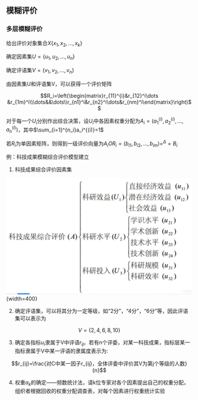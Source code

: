 ## 模糊评价

### 多层模糊评价

给出评价对象集合$X\{x_1,x_2,\dots,x_k\}$

确定因素集$U=\{u_1,u_2,\dots,u_n\}$

确定评语集$V=\{v_1,v_2,\dots,v_n\}$

由因素集U和评语集V，可以获得一个评价矩阵

$$R_i=\left(\begin{matrix}r_{11}^{i}&r_{12}^i\dots &r_{1m}^i\\\dots&&\dots\\r_{n1}^i&r_{n2}^i\dots&r_{nm}^i\end{matrix}\right)$$

对于每一个$U_i$分别作出综合决策，设$U_i$中各因素权重分配为$A_i=(a_1^{(i)},a_2^{(i)},\dots,a_n^{(i)})$，其中$\sum_{i=1}^{n_i}a_i^{(i)}=1$

若$R_i$为单因素矩阵，则得到一级评价向量为$A_iOR_i=(b_{i1},b_{i2},\dots,b_{im})=^{\Delta}=B_i$

例：科技成果模糊综合评价模型建立

1. 科技成果综合评价因素集

![mohu](https://github.com/amethysttim/amethysttim.github.io/blob/main/docs/images/mohu0.png?raw=true){width=400}


2. 确定评语集，可以将其分为一定等级，如“2分”，“4分”，“6分”等，因此评语集可以表示为

$$V=\{2,4,6,8,10\}$$

3. 确定各指标$u_i$隶属于V中评语$r_{ij}$。若有n个评委，对某一科技成果，指标层某一指标隶属于V中某一评语的隶属度表示为:

$$r_{ij}=\frac{对C中某一因子r_{ij}，全体评委中评价其V为第j个等级的人数}{n}$$

4. 权重$a_k$的确定——频数统计法，请k位专家对各个因素提出自己的权重分配，组织者根据回收的权重分配调查表，对每个因素进行权重统计实验